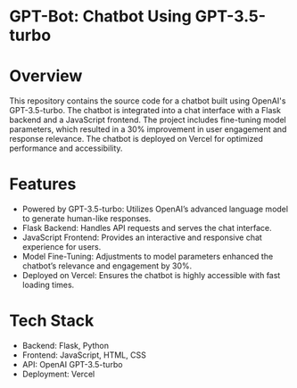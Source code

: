 # GPT-Bot: Chatbot Using GPT-3.5-turbo

# Overview
This repository contains the source code for a chatbot built using OpenAI's GPT-3.5-turbo. The chatbot is integrated into a chat interface with a Flask backend and a JavaScript frontend. The project includes fine-tuning model parameters, which resulted in a 30% improvement in user engagement and response relevance. The chatbot is deployed on Vercel for optimized performance and accessibility.

# Features
- Powered by GPT-3.5-turbo: Utilizes OpenAI’s advanced language model to generate human-like responses.
- Flask Backend: Handles API requests and serves the chat interface.
- JavaScript Frontend: Provides an interactive and responsive chat experience for users.
- Model Fine-Tuning: Adjustments to model parameters enhanced the chatbot’s relevance and engagement by 30%.
- Deployed on Vercel: Ensures the chatbot is highly accessible with fast loading times.

# Tech Stack
- Backend: Flask, Python
- Frontend: JavaScript, HTML, CSS
- API: OpenAI GPT-3.5-turbo
- Deployment: Vercel
